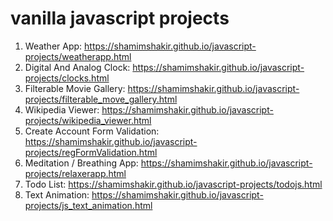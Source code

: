 # vanilla javascript projects
  1. Weather App: https://shamimshakir.github.io/javascript-projects/weatherapp.html
  2. Digital And Analog Clock: https://shamimshakir.github.io/javascript-projects/clocks.html
  3. Filterable Movie Gallery: https://shamimshakir.github.io/javascript-projects/filterable_move_gallery.html
  4. Wikipedia Viewer: https://shamimshakir.github.io/javascript-projects/wikipedia_viewer.html
  5. Create Account Form Validation: https://shamimshakir.github.io/javascript-projects/regFormValidation.html
  6. Meditation / Breathing App: https://shamimshakir.github.io/javascript-projects/relaxerapp.html
  7. Todo List: https://shamimshakir.github.io/javascript-projects/todojs.html
  8. Text Animation: https://shamimshakir.github.io/javascript-projects/js_text_animation.html
